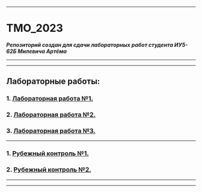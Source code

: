 ___
# ТМО_2023
***Репозиторий создан для сдачи лабораторных работ студента ИУ5-62Б Милевича Артёма***
___
___
## Лабораторные работы:
### 1. [Лабораторная работа №1.](https://github.com/orrambo/TMO_2023/tree/main/lab1) 

### 2. [Лабораторная работа №2.](https://github.com/orrambo/TMO_2023/tree/main/lab2) 

### 3. [Лабораторная работа №3.](https://github.com/orrambo/TMO_2023/tree/main/lab3) 

___

### 1. [Рубежный контроль №1.](https://github.com/orrambo/TMO_2023/tree/main/rk1) 

### 2. [Рубежный контроль №2.](https://github.com/orrambo/TMO_2023/tree/main/rk2) 
___
___
